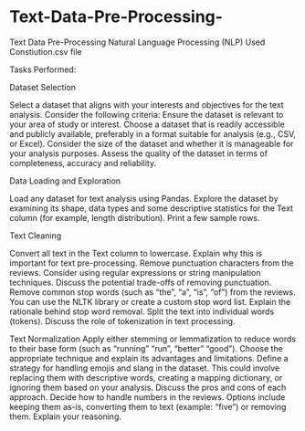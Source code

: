 # Text-Data-Pre-Processing-
Text Data Pre-Processing  Natural Language Processing (NLP) Used Constiution.csv file 

Tasks Performed:

Dataset Selection

Select a dataset that aligns with your interests and objectives for the text analysis. Consider the following criteria:
Ensure the dataset is relevant to your area of study or interest.
Choose a dataset that is readily accessible and publicly available, preferably in a format suitable for analysis (e.g., CSV, or Excel).
Consider the size of the dataset and whether it is manageable for your analysis purposes.
Assess the quality of the dataset in terms of completeness, accuracy and reliability.

Data Loading and Exploration 

Load any dataset for text analysis using Pandas.
Explore the dataset by examining its shape, data types and some descriptive statistics for the Text column (for example, length distribution).
Print a few sample rows.

Text Cleaning

Convert all text in the Text column to lowercase. Explain why this is important for text pre-processing.
Remove punctuation characters from the reviews. Consider using regular expressions or string manipulation techniques. Discuss the potential trade-offs of removing punctuation.
Remove common stop words (such as “the”, “a”, “is”, “of”) from the reviews. You can use the NLTK library or create a custom stop word list. Explain the rationale behind stop word removal.
Split the text into individual words (tokens). Discuss the role of tokenization in text processing.

Text Normalization
Apply either stemming or lemmatization to reduce words to their base form (such as  “running”  “run”, “better”  “good”). Choose the appropriate technique and explain its advantages and limitations.
Define a strategy for handling emojis and slang in the dataset. This could involve replacing them with descriptive words, creating a mapping dictionary, or ignoring them based on your analysis. Discuss the pros and cons of each approach.
Decide how to handle numbers in the reviews. Options include keeping them as-is, converting them to text (example: “five”) or removing them. Explain your reasoning.

